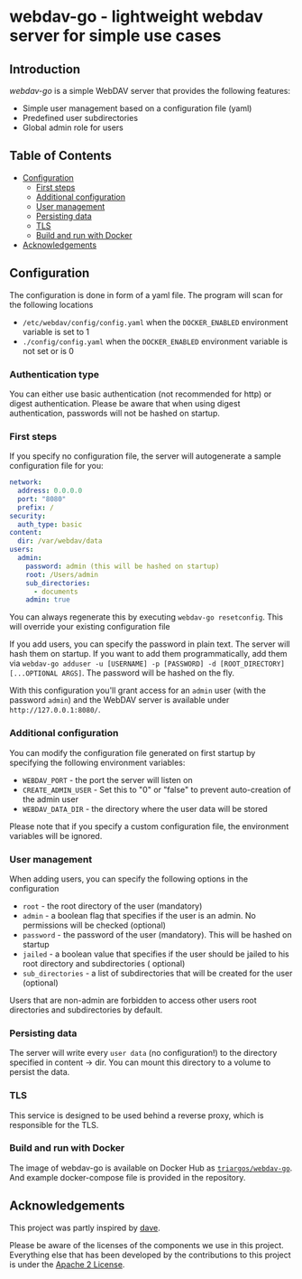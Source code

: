 # webdav-go - lightweight webdav server for simple use cases

## Introduction

_webdav-go_ is a simple WebDAV server that provides the following features:

- Simple user management based on a configuration file (yaml)
- Predefined user subdirectories
- Global admin role for users

## Table of Contents

- [Configuration](#configuration)
    * [First steps](#first-steps)
    * [Additional configuration](#additional-configuration)
    * [User management](#user-management)
    * [Persisting data](#persisting-data)
    * [TLS](#tls)
    * [Build and run with Docker](#build-and-run-with-docker)
- [Acknowledgements](#acknowledgements)

## Configuration

The configuration is done in form of a yaml file. The program will scan for the following locations

- `/etc/webdav/config/config.yaml` when the `DOCKER_ENABLED` environment variable is set to 1
- `./config/config.yaml` when the `DOCKER_ENABLED` environment variable is not set or is 0


### Authentication type
You can either use basic authentication (not recommended for http) or digest authentication. Please be aware that when using digest authentication, passwords will not be hashed on startup.

### First steps

If you specify no configuration file, the server will autogenerate a sample configuration file for you:

```yaml
network:
  address: 0.0.0.0
  port: "8080"
  prefix: /
security:
  auth_type: basic
content:
  dir: /var/webdav/data
users:
  admin:
    password: admin (this will be hashed on startup)
    root: /Users/admin
    sub_directories:
      - documents
    admin: true
```

You can always regenerate this by executing `webdav-go resetconfig`. This will override your existing configuration file

If you add users, you can specify the password in plain text. The server will hash them on startup.
If you want to add them programmatically, add them
via `webdav-go adduser -u [USERNAME] -p [PASSWORD] -d [ROOT_DIRECTORY] [...OPTIONAL ARGS]`. The password will be hashed
on the fly.

With this configuration you'll grant access for an `admin` user (with the password `admin`) and the WebDAV
server is available under `http://127.0.0.1:8080/`.

### Additional configuration

You can modify the configuration file generated on first startup by specifying the following environment variables:

- `WEBDAV_PORT` - the port the server will listen on
- `CREATE_ADMIN_USER` - Set this to "0" or "false" to prevent auto-creation of the admin user
- `WEBDAV_DATA_DIR` - the directory where the user data will be stored

Please note that if you specify a custom configuration file, the environment variables will be ignored.


### User management

When adding users, you can specify the following options in the configuration

- `root` - the root directory of the user (mandatory)
- `admin` - a boolean flag that specifies if the user is an admin. No permissions will be checked (optional)
- `password` - the password of the user (mandatory). This will be hashed on startup
- `jailed` - a boolean value that specifies if the user should be jailed to his root directory and subdirectories (
  optional)
- `sub_directories` - a list of subdirectories that will be created for the user (optional)

Users that are non-admin are forbidden to access other users root directories and subdirectories by default.

### Persisting data

The server will write every `user data` (no configuration!) to the directory specified in content -> dir. You can mount
this directory to a volume to persist the data.

### TLS

This service is designed to be used behind a reverse proxy, which is responsible for the TLS.

### Build and run with Docker

The image of webdav-go is available on Docker Hub
as [`triargos/webdav-go`](https://hub.docker.com/r/triargos/webdav-go). And example docker-compose file is provided in
the repository.

## Acknowledgements

This project was partly inspired by [dave](https://github.com/micromata/dave).

Please be aware of the licenses of the components we use in this project. Everything else that has
been developed by the contributions to this project is under the [Apache 2 License](LICENSE.txt).